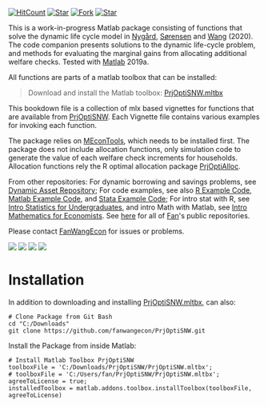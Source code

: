 [![HitCount](http://hits.dwyl.io/fanwangecon/PrjOptiSNW.svg)](https://github.com/FanWangEcon/PrjOptiSNW)  [![Star](https://img.shields.io/github/stars/fanwangecon/PrjOptiSNW?style=social)](https://github.com/FanWangEcon/PrjOptiSNW/stargazers) [![Fork](https://img.shields.io/github/forks/fanwangecon/PrjOptiSNW?style=social)](https://github.com/FanWangEcon/PrjOptiSNW/network/members) [![Star](https://img.shields.io/github/watchers/fanwangecon/PrjOptiSNW?style=social)](https://github.com/FanWangEcon/PrjOptiSNW/watchers)

This is a work-in-progress Matlab package consisting of functions that solve the dynamic life cycle model in [Nygård](https://sites.google.com/site/vegardmokleivnygaard/), [Sørensen](https://uh.edu/~bsorense/) and [Wang](https://fanwangecon.github.io/) (2020). The code companion presents solutions to the dynamic life-cycle problem, and methods for evaluating the marginal gains from allocating additional welfare checks. Tested with [Matlab](https://www.mathworks.com/products/matlab.html) 2019a.

All functions are parts of a matlab toolbox that can be installed:

> Download and install the Matlab toolbox: [PrjOptiSNW.mltbx](https://github.com/FanWangEcon/PrjOptiSNW/blob/master/PrjOptiSNW.mltbx)

This bookdown file is a collection of mlx based vignettes for functions that are available from [PrjOptiSNW](https://github.com/FanWangEcon/PrjOptiSNW). Each Vignette file contains various examples for invoking each function.

The package relies on [MEconTools](https://fanwangecon.github.io/MEconTools/), which needs to be installed first. The package does not include allocation functions, only simulation code to generate the value of each welfare check increments for households. Allocation functions rely the R optimal allocation package [PrjOptiAlloc](https://fanwangecon.github.io/PrjOptiAlloc).

From other repositories: For dynamic borrowing and savings problems, see [Dynamic Asset Repository](https://fanwangecon.github.io/CodeDynaAsset/); For code examples, see also [R Example Code](https://fanwangecon.github.io/R4Econ/), [Matlab Example Code](https://fanwangecon.github.io/M4Econ/), and [Stata Example Code](https://fanwangecon.github.io/Stata4Econ/); For intro stat with R, see [Intro Statistics for Undergraduates](https://fanwangecon.github.io/Stat4Econ/), and intro Math with Matlab, see [Intro Mathematics for Economists](https://fanwangecon.github.io/Math4Econ/). See [here](https://github.com/FanWangEcon) for all of [Fan](https://fanwangecon.github.io/)'s public repositories.

Please contact [FanWangEcon](https://fanwangecon.github.io/) for issues or problems.

[![](https://img.shields.io/github/last-commit/fanwangecon/PrjOptiSNW)](https://github.com/FanWangEcon/PrjOptiSNW/commits/master) [![](https://img.shields.io/github/commit-activity/m/fanwangecon/PrjOptiSNW)](https://github.com/FanWangEcon/PrjOptiSNW/graphs/commit-activity) [![](https://img.shields.io/github/issues/fanwangecon/PrjOptiSNW)](https://github.com/FanWangEcon/PrjOptiSNW/issues) [![](https://img.shields.io/github/issues-pr/fanwangecon/PrjOptiSNW)](https://github.com/FanWangEcon/PrjOptiSNW/pulls)

# Installation

In addition to downloading and installing [PrjOptiSNW.mltbx](https://github.com/FanWangEcon/PrjOptiSNW/blob/master/PrjOptiSNW.mltbx), can also:

```
# Clone Package from Git Bash
cd "C:/Downloads"
git clone https://github.com/fanwangecon/PrjOptiSNW.git
```

Install the Package from inside Matlab:

```
# Install Matlab Toolbox PrjOptiSNW
toolboxFile = 'C:/Downloads/PrjOptiSNW/PrjOptiSNW.mltbx';
# toolboxFile = 'C:/Users/fan/PrjOptiSNW/PrjOptiSNW.mltbx';
agreeToLicense = true;
installedToolbox = matlab.addons.toolbox.installToolbox(toolboxFile, agreeToLicense)
```
